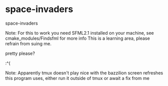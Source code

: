 space-invaders
==============

space-invaders

Note: For this to work you need SFML2.1 installed on your machine, see cmake_modules/Findsfml for more info
This is a learning area, please refrain from suing me.

pretty please?

:^(

Note:
Apparently tmux doesn't play nice with the bazzilion screen refreshes this program uses, either
run it outside of tmux or await a fix from me

